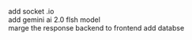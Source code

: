 add socket .io <br>
add gemini ai 2.0 flsh model <br>
marge the response backend to frontend 
add databse 
